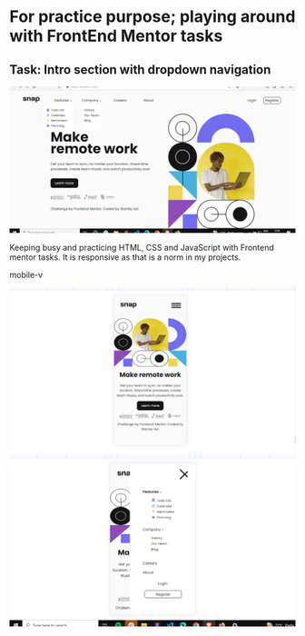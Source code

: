 # For practice purpose; playing around with FrontEnd Mentor tasks

## Task: Intro section with dropdown navigation

![Screenshot](/design/my-design-desktop_.png)

Keeping busy and practicing HTML, CSS and JavaScript with Frontend mentor tasks. It is responsive as that is a norm in my projects.

mobile-v

![Screenshot](/design/my-design-mobile.png)
![screenshot](/design/my-design-mobile-menu-collaps.png)

